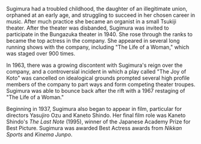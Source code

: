 <!-- Haruko Sugimura -->

Sugimura had a troubled childhood, the daughter of an illegitimate union, orphaned at an early age, and struggling to succeed in her chosen career in music. After much practice she became an organist in a small Tsukiji theater. After the theater was disbanded, Sugimura was invited to participate in the Bungazuka theater in 1940. She rose through the ranks to became the top actress in the company. She appeared in several long running shows with the company, including "The Life of a Woman," which was staged over 900 times.

In 1963, there was a growing discontent with Sugimura's reign over the company, and a controversial incident in which a play called "The Joy of Koto" was cancelled on idealogical grounds prompted several high profile members of the company to part ways and form competing theater troupes. Sugimura was able to bounce back after the rift with a 1967 restaging of "The Life of a Woman."

Beginning in 1937, Sugimura also began to appear in film, particular for directors Yasujiro Ozu and Kaneto Shindo. Her final film role was Kaneto Shindo's _The Last Note_ (1995), winner of the Japanese Academy Prize for Best Picture. Sugimura was awarded Best Actress awards from _Nikkan Sports_ and _Kinema Junpo_.
